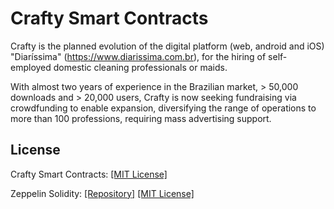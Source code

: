# Crafty Smart Contracts

Crafty is the planned evolution of the digital platform (web, android and iOS) "Diaríssima" (https://www.diarissima.com.br), for the hiring of self-employed domestic cleaning professionals or maids.

With almost two years of experience in the Brazilian market, > 50,000 downloads and > 20,000 users, Crafty is now seeking fundraising via crowdfunding to enable expansion, diversifying the range of operations to more than 100 professions, requiring mass advertising support.

## License

Crafty Smart Contracts: 
[[MIT License]](https://github.com/crafty-work/smart-contract/blob/master/LICENSE)


Zeppelin Solidity: 
[[Repository]](https://github.com/OpenZeppelin/zeppelin-solidity)
[[MIT License]](https://github.com/OpenZeppelin/zeppelin-solidity/blob/master/LICENSE-3RD-PARTY)